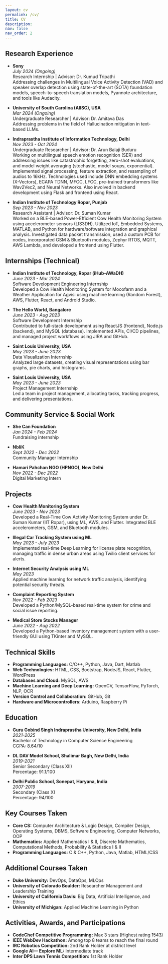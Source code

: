 ```yaml
---
layout: cv
permalink: /cv/
title: CV
description: 
nav: false
nav_order: 2
---
```


## **Research Experience**

- **Sony**  
  *July 2024 (Ongoing)*  
  Research Internship | Advisor: Dr. Kumud Tripathi  
  Addressing challenges in Multilingual Voice Activity Detection (VAD) and speaker overlap detection using state-of-the-art (SOTA) foundation models, speech-to-speech translation models, Pyannote architecture, and tools like Audacity.

- **University of South Carolina (AIISC), USA**  
  *Mar 2024 (Ongoing)*  
  Undergraduate Researcher | Advisor: Dr. Amitava Das  
  Addressing problems in the field of Hallucination mitigation in text-based LLMs.

- **Indraprastha Institute of Information Technology, Delhi**  
  *Nov 2023 - Oct 2024*  
  Undergraduate Researcher | Advisor: Dr. Arun Balaji Buduru  
  Working on multilingual speech emotion recognition (SER) and addressing issues like catastrophic forgetting, zero-shot evaluations, and model weight averaging (stochastic, model soups, exponential). Implemented signal processing, feature extraction, and resampling of audios to 16kHz. Technologies used include DNN embedding systems (X-Vectors), ECAPA TDNN, MFCC, LFCC, pre-trained transformers like Wav2Vec2, and Neural Networks. Also involved in backend development using Flask and frontend using React.

- **Indian Institute of Technology Ropar, Punjab**  
  *Sep 2023 - Nov 2023*  
  Research Assistant | Advisor: Dr. Suman Kumar  
  Worked on a BLE-based Power-Efficient Cow Health Monitoring System using accelerometer sensors (LIS3DH). Utilized IoT, Embedded Systems, MATLAB, and Python for hardware/software integration and graphical analysis. Investigated data packet transmission, used a custom PCB for nodes, incorporated GSM & Bluetooth modules, Zephyr RTOS, MQTT, AWS Lambda, and developed a frontend using Flutter.

## **Internships (Technical)**

- **Indian Institute of Technology, Ropar (iHub-AWaDH)**  
  *June 2023 - Mar 2024*  
  Software Development Engineering Internship  
  Developed a Cow Health Monitoring System for Mooofarm and a Weather Application for Agvisi using machine learning (Random Forest), AWS, Flutter, React, and Android Studio.

- **The Hello World, Bangalore**  
  *June 2023 - Aug 2023*  
  Software Development Internship  
  Contributed to full-stack development using ReactJS (frontend), Node.js (backend), and MySQL (database). Implemented APIs, CI/CD pipelines, and managed project workflows using JIRA and GitHub.

- **Saint Louis University, USA**  
  *May 2023 - June 2023*  
  Data Visualization Internship  
  Analyzed large datasets, creating visual representations using bar graphs, pie charts, and histograms.

- **Saint Louis University, USA**  
  *May 2023 - June 2023*  
  Project Management Internship  
  Led a team in project management, allocating tasks, tracking progress, and delivering presentations.

## **Community Service & Social Work**

- **She Can Foundation**  
  *Jan 2024 - Feb 2024*  
  Fundraising internship

- **NbliK**  
  *Sept 2022 - Dec 2022*  
  Community Manager Internship

- **Hamari Pahchan NGO (HPNGO), New Delhi**  
  *Nov 2022 - Dec 2022*  
  Digital Marketing Intern

## **Projects**

- **Cow Health Monitoring System**  
  *June 2023 - Nov 2023*  
  Developed a Real-Time Cow Activity Monitoring System under Dr. Suman Kumar (IIT Ropar), using ML, AWS, and Flutter. Integrated BLE accelerometers, GSM, and Bluetooth modules.

- **Illegal Car Tracking System using ML**  
  *May 2023 - July 2023*  
  Implemented real-time Deep Learning for license plate recognition, managing traffic in dense urban areas using Twilio client services for alerts.

- **Internet Security Analysis using ML**  
  *May 2023*  
  Applied machine learning for network traffic analysis, identifying potential security threats.

- **Complaint Reporting System**  
  *Nov 2022 - Feb 2023*  
  Developed a Python/MySQL-based real-time system for crime and social issue reporting.

- **Medical Store Stocks Manager**  
  *June 2022 - Aug 2022*  
  Developed a Python-based inventory management system with a user-friendly GUI using TKinter and MySQL.

## **Technical Skills**

- **Programming Languages:** C/C++, Python, Java, Dart, Matlab  
- **Web Technologies:** HTML, CSS, Bootstrap, NodeJS, React, Flutter, WordPress  
- **Databases and Cloud:** MySQL, AWS  
- **Machine Learning and Deep Learning:** OpenCV, TensorFlow, PyTorch, NLP, OCR  
- **Version Control and Collaboration:** GitHub, Git  
- **Hardware and Microcontrollers:** Arduino, Raspberry Pi  

## **Education**

- **Guru Gobind Singh Indraprastha University, New Delhi, India**  
  *2021-2025*  
  Bachelor of Technology in Computer Science Engineering  
  CGPA: 8.64/10

- **DL DAV Model School, Shalimar Bagh, New Delhi, India**  
  *2019-2021*  
  Senior Secondary (Class XII)  
  Percentage: 91.1/100

- **Delhi Public School, Sonepat, Haryana, India**  
  *2007-2019*  
  Secondary (Class X)  
  Percentage: 94/100

## **Key Courses Taken**

- **Core CS:** Computer Architecture & Logic Design, Compiler Design, Operating Systems, DBMS, Software Engineering, Computer Networks, OOP  
- **Mathematics:** Applied Mathematics I & II, Discrete Mathematics, Computational Methods, Probability & Statistics I & II  
- **Programming Languages:** C & C++, Python, Java, Matlab, HTML/CSS  

## **Additional Courses Taken**

- **Duke University:** DevOps, DataOps, MLOps  
- **University of Colorado Boulder:** Researcher Management and Leadership Training  
- **University of California Davis:** Big Data, Artificial Intelligence, and Ethics  
- **University of Michigan:** Applied Machine Learning in Python

## **Activities, Awards, and Participations**

- **CodeChef Competitive Programming:** Max 3 stars (Highest rating 1543)  
- **IEEE WebDev Hackathon:** Among top 8 teams to reach the final round  
- **IRC Robotics Competition:** 2nd Rank Holder at district level  
- **Google AI— Explore ML:** Intermediate track  
- **Inter DPS Lawn Tennis Competition:** 1st Rank Holder

